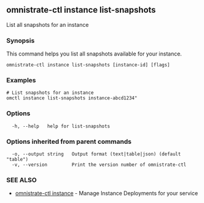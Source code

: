 ## omnistrate-ctl instance list-snapshots

List all snapshots for an instance

### Synopsis

This command helps you list all snapshots available for your instance.

```
omnistrate-ctl instance list-snapshots [instance-id] [flags]
```

### Examples

```
# List snapshots for an instance
omctl instance list-snapshots instance-abcd1234"
```

### Options

```
  -h, --help   help for list-snapshots
```

### Options inherited from parent commands

```
  -o, --output string   Output format (text|table|json) (default "table")
  -v, --version         Print the version number of omnistrate-ctl
```

### SEE ALSO

* [omnistrate-ctl instance](omnistrate-ctl_instance.md)	 - Manage Instance Deployments for your service

